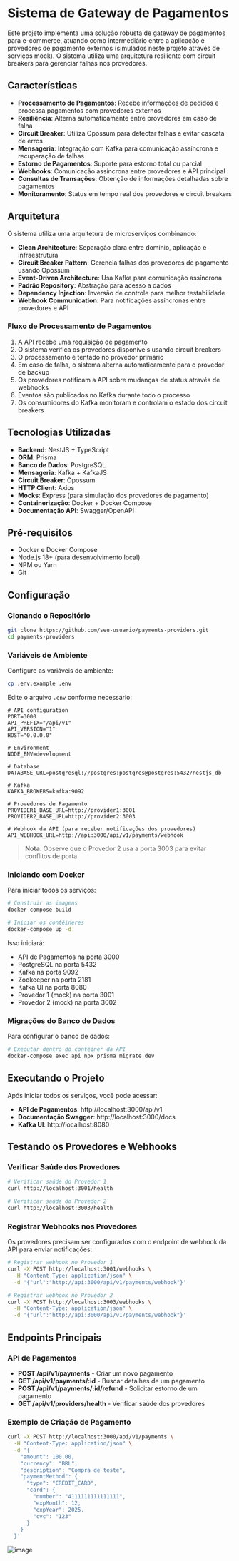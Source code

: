 # Sistema de Gateway de Pagamentos

Este projeto implementa uma solução robusta de gateway de pagamentos para e-commerce, atuando como intermediário entre a aplicação e provedores de pagamento externos (simulados neste projeto através de serviços mock). O sistema utiliza uma arquitetura resiliente com circuit breakers para gerenciar falhas nos provedores.

## Características

- **Processamento de Pagamentos**: Recebe informações de pedidos e processa pagamentos com provedores externos
- **Resiliência**: Alterna automaticamente entre provedores em caso de falha
- **Circuit Breaker**: Utiliza Opossum para detectar falhas e evitar cascata de erros
- **Mensageria**: Integração com Kafka para comunicação assíncrona e recuperação de falhas
- **Estorno de Pagamentos**: Suporte para estorno total ou parcial
- **Webhooks**: Comunicação assíncrona entre provedores e API principal
- **Consultas de Transações**: Obtenção de informações detalhadas sobre pagamentos
- **Monitoramento**: Status em tempo real dos provedores e circuit breakers

## Arquitetura

O sistema utiliza uma arquitetura de microserviços combinando:

- **Clean Architecture**: Separação clara entre domínio, aplicação e infraestrutura
- **Circuit Breaker Pattern**: Gerencia falhas dos provedores de pagamento usando Opossum
- **Event-Driven Architecture**: Usa Kafka para comunicação assíncrona
- **Padrão Repository**: Abstração para acesso a dados
- **Dependency Injection**: Inversão de controle para melhor testabilidade
- **Webhook Communication**: Para notificações assíncronas entre provedores e API

### Fluxo de Processamento de Pagamentos

1. A API recebe uma requisição de pagamento
2. O sistema verifica os provedores disponíveis usando circuit breakers
3. O processamento é tentado no provedor primário
4. Em caso de falha, o sistema alterna automaticamente para o provedor de backup
5. Os provedores notificam a API sobre mudanças de status através de webhooks
6. Eventos são publicados no Kafka durante todo o processo
7. Os consumidores do Kafka monitoram e controlam o estado dos circuit breakers

## Tecnologias Utilizadas

- **Backend**: NestJS + TypeScript
- **ORM**: Prisma
- **Banco de Dados**: PostgreSQL
- **Mensageria**: Kafka + KafkaJS
- **Circuit Breaker**: Opossum
- **HTTP Client**: Axios
- **Mocks**: Express (para simulação dos provedores de pagamento)
- **Containerização**: Docker + Docker Compose
- **Documentação API**: Swagger/OpenAPI

## Pré-requisitos

- Docker e Docker Compose
- Node.js 18+ (para desenvolvimento local)
- NPM ou Yarn
- Git

## Configuração

### Clonando o Repositório

```bash
git clone https://github.com/seu-usuario/payments-providers.git
cd payments-providers
```

### Variáveis de Ambiente

Configure as variáveis de ambiente:

```bash
cp .env.example .env
```

Edite o arquivo `.env` conforme necessário:

```
# API configuration
PORT=3000
API_PREFIX="/api/v1"
API_VERSION="1"
HOST="0.0.0.0"

# Environment
NODE_ENV=development

# Database
DATABASE_URL=postgresql://postgres:postgres@postgres:5432/nestjs_db

# Kafka
KAFKA_BROKERS=kafka:9092

# Provedores de Pagamento
PROVIDER1_BASE_URL=http://provider1:3001
PROVIDER2_BASE_URL=http://provider2:3003

# Webhook da API (para receber notificações dos provedores)
API_WEBHOOK_URL=http://api:3000/api/v1/payments/webhook
```

> **Nota**: Observe que o Provedor 2 usa a porta 3003 para evitar conflitos de porta.

### Iniciando com Docker

Para iniciar todos os serviços:

```bash
# Construir as imagens
docker-compose build

# Iniciar os contêineres
docker-compose up -d
```

Isso iniciará:

- API de Pagamentos na porta 3000
- PostgreSQL na porta 5432
- Kafka na porta 9092
- Zookeeper na porta 2181
- Kafka UI na porta 8080
- Provedor 1 (mock) na porta 3001
- Provedor 2 (mock) na porta 3002

### Migrações do Banco de Dados

Para configurar o banco de dados:

```bash
# Executar dentro do contêiner da API
docker-compose exec api npx prisma migrate dev
```

## Executando o Projeto

Após iniciar todos os serviços, você pode acessar:

- **API de Pagamentos**: http://localhost:3000/api/v1
- **Documentação Swagger**: http://localhost:3000/docs
- **Kafka UI**: http://localhost:8080

## Testando os Provedores e Webhooks

### Verificar Saúde dos Provedores

```bash
# Verificar saúde do Provedor 1
curl http://localhost:3001/health

# Verificar saúde do Provedor 2
curl http://localhost:3003/health
```

### Registrar Webhooks nos Provedores

Os provedores precisam ser configurados com o endpoint de webhook da API para enviar notificações:

```bash
# Registrar webhook no Provedor 1
curl -X POST http://localhost:3001/webhooks \
  -H "Content-Type: application/json" \
  -d '{"url":"http://api:3000/api/v1/payments/webhook"}'

# Registrar webhook no Provedor 2
curl -X POST http://localhost:3003/webhooks \
  -H "Content-Type: application/json" \
  -d '{"url":"http://api:3000/api/v1/payments/webhook"}'
```

## Endpoints Principais

### API de Pagamentos

- **POST /api/v1/payments** - Criar um novo pagamento
- **GET /api/v1/payments/:id** - Buscar detalhes de um pagamento
- **POST /api/v1/payments/:id/refund** - Solicitar estorno de um pagamento
- **GET /api/v1/providers/health** - Verificar saúde dos provedores

### Exemplo de Criação de Pagamento

```bash
curl -X POST http://localhost:3000/api/v1/payments \
  -H "Content-Type: application/json" \
  -d '{
    "amount": 100.00,
    "currency": "BRL",
    "description": "Compra de teste",
    "paymentMethod": {
      "type": "CREDIT_CARD",
      "card": {
        "number": "4111111111111111",
        "expMonth": 12,
        "expYear": 2025,
        "cvc": "123"
      }
    }
  }'
```

![image](https://github.com/user-attachments/assets/bd19580b-b313-4399-b514-979afc6ff5e2)

